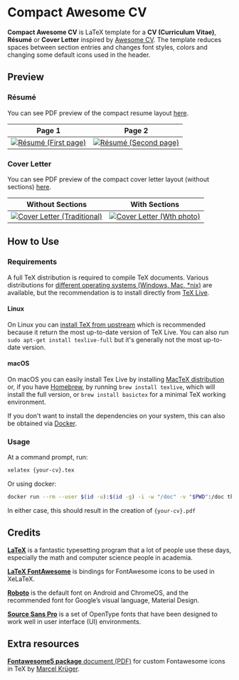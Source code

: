 # Compact Awesome CV

**Compact Awesome CV** is LaTeX template for a **CV (Curriculum Vitae)**, **Résumé** or **Cover Letter** inspired by [Awesome CV](https://www.overleaf.com/latex/templates/awesome-cv/dfnvtnhzhhbm). The template reduces spaces between section entries and changes font styles, colors and changing some default icons used in the header.

## Preview

### Résumé

You can see PDF preview of the compact resume layout  [here](https://github.com/capac/Compact-Awesome-CV/blob/main/examples/resume.pdf).

| Page 1 | Page 2 |
|:------:|:------:|
| [![Résumé (First page)](https://github.com/capac/Compact-Awesome-CV/blob/main/examples/resume-0.png)](https://github.com/capac/Compact-Awesome-CV/blob/main/examples/resume.pdf) | [![Résumé (Second page)](https://github.com/capac/Compact-Awesome-CV/blob/main/examples/resume-1.png)](https://github.com/capac/Compact-Awesome-CV/blob/main/examples/resume.pdf) |

### Cover Letter

You can see PDF preview of the compact cover letter layout (without sections) [here](https://github.com/capac/Compact-Awesome-CV/blob/main/examples/coverletter.pdf).

| Without Sections | With Sections |
|:---:|:---:|
| [![Cover Letter (Traditional)](https://github.com/capac/Compact-Awesome-CV/blob/main/examples/coverletter-0.png)](https://github.com/capac/Compact-Awesome-CV/blob/main/examples/coverletter.pdf) | [![Cover Letter (Wth photo)](https://github.com/capac/Compact-Awesome-CV/blob/main/examples/coverletter-1.png)](https://github.com/capac/Compact-Awesome-CV/blob/main/examples/coverletter.pdf) |


## How to Use

### Requirements

A full TeX distribution is required to compile TeX documents. Various distributions for [different operating systems (Windows, Mac, \*nix)](http://tex.stackexchange.com/q/55437) are available, but the recommendation is to install directly from [TeX Live](https://tug.org/texlive/).

#### Linux

On Linux you can [install TeX from upstream](https://tex.stackexchange.com/q/1092) which is recommended because it return the most up-to-date version of TeX Live. You can also run `sudo apt-get install texlive-full` but it's generally not the most up-to-date version.

#### macOS

On macOS you can easily install Tex Live by installing [MacTeX distribution](https://tug.org/mactex/) or, if you have [Homebrew](https://brew.sh), by running `brew install texlive`, which will install the full version, or `brew install basictex` for a minimal TeX working environment.

If you don't want to install the dependencies on your system, this can also be obtained via [Docker](https://docker.com).

### Usage

At a command prompt, run:

```bash
xelatex {your-cv}.tex
```

Or using docker:

```bash
docker run --rm --user $(id -u):$(id -g) -i -w "/doc" -v "$PWD":/doc thomasweise/texlive make
```

In either case, this should result in the creation of ``{your-cv}.pdf``


## Credits

[**LaTeX**](https://www.latex-project.org) is a fantastic typesetting program that a lot of people use these days, especially the math and computer science people in academia.

[**LaTeX FontAwesome**](https://github.com/furl/latex-fontawesome) is bindings for FontAwesome icons to be used in XeLaTeX.

[**Roboto**](https://github.com/google/roboto) is the default font on Android and ChromeOS, and the recommended font for Google’s visual language, Material Design.

[**Source Sans Pro**](https://github.com/adobe-fonts/source-sans-pro) is a set of OpenType fonts that have been designed to work well in user interface (UI) environments.

## Extra resources

[**Fontawesome5 package** document (PDF)](http://mirrors.ibiblio.org/CTAN/fonts/fontawesome5/doc/fontawesome5.pdf) for custom Fontawesome icons in TeX by [Marcel Krüger](https://tex.stackexchange.com/users/80496/marcel-kr%C3%BCger).
